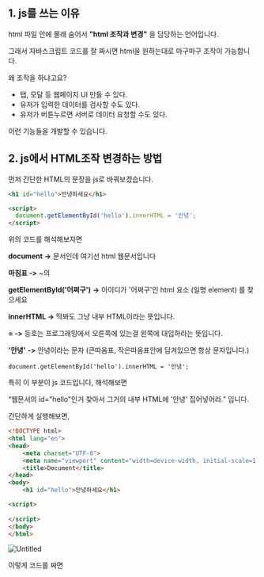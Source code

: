 ## 1. js를 쓰는 이유

html 파일 안에 몰래 숨어서 **"html 조작과 변경"** 을 담당하는 언어입니다.

그래서 자바스크립트 코드를 잘 짜시면 html을 원하는대로 마구마구 조작이 가능합니다.

왜 조작을 하냐고요?

- 탭, 모달 등 웹페이지 UI 만들 수 있다.
- 유저가 입력한 데이터를 검사할 수도 있다.
- 유저가 버튼누르면 서버로 데이터 요청할 수도 있다.

이런 기능들을 개발할 수 있습니다.

## 2. js에서 HTML조작 변경하는 방법

먼저 간단한 HTML의 문장을 js로 바꿔보겠습니다.

```html
<h1 id="hello">안녕하세요</h1>

<script>
  document.getElementById('hello').innerHTML = '안녕';
</script>
```

위의 코드를 해석해보자면

**document** **->** 문서인데 여기선 html 웹문서입니다

**마침표 ->** ~의

**getElementById('어쩌구')** **->** 아이디가 '어쩌구'인 html 요소 (일명 element) 를 찾으세요

**innerHTML ->** 딱봐도 그냥 내부 HTML이라는 뜻입니다.

**= ->** 등호는 프로그래밍에서 오른쪽에 있는걸 왼쪽에 대입하라는 뜻입니다.

**'안녕'** **->** 안녕이라는 문자 (큰따옴표, 작은따옴표안에 담겨있으면 항상 문자입니다.)

`document.getElementById('hello').innerHTML = '안녕';` 

특히 이 부분이 js 코드입니다, 해석해보면

“웹문서의 id="hello"인거 찾아서 그거의 내부 HTML에 '안녕' 집어넣어라.” 입니다.

간단하게 실행해보면,

```html
<!DOCTYPE html>
<html lang="en">
<head>
    <meta charset="UTF-8">
    <meta name="viewport" content="width=device-width, initial-scale=1.0">
    <title>Document</title>
</head>
<body>
    <h1 id="hello">안녕하세요</h1>

<script>
    
</script>
</body>
</html>
```

![Untitled](https://github.com/map12345678/TIL/assets/158432938/27cd19e2-1634-4b12-98b8-3604a1a482ce)

이렇게 코드를 짜면 <script><script/> 이 부분이 비어있기 때문에 HTML이 바뀌지

않습니다.

```html
<!DOCTYPE html>
<html lang="en">
<head>
    <meta charset="UTF-8">
    <meta name="viewport" content="width=device-width, initial-scale=1.0">
    <title>Document</title>
</head>
<body>
    <h1 id="hello">안녕하세요</h1>

<script>
    document.getElementById('hello').innerHTML = '안녕';
</script>
</body>
</html>
```

이런 식으로 다시 코드를 짜고 웹에서 새로고침을 해주면

![Untitled](https://github.com/map12345678/TIL/assets/158432938/6caedbc2-efa1-4e43-80cb-67f8cfcb4bcf)

이렇게 바뀌는 걸 볼 수 있습니다.

## 3. 응용

위에 배운 것을 바탕으로 응용을 해보겠습니다.

`document.getElementById('???').src = 'profile.jpg';` 

이렇게 원하는 요소에 src="profile.jpg”를 추가할 수 있고

`document.getElementById('???').style.color = 'red';` 

이러면 원하는 요소에 style="color : red” 처럼 css도 바꿀 수 있습니다.
